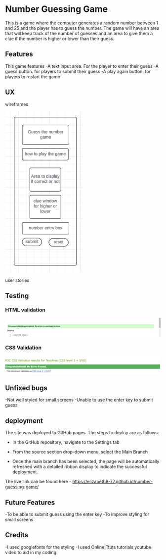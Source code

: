 # Number Guessing Game
This is a game where the computer generates a random number between 1 and 25 and the player has to guess the number. The game will have an area that will keep track of the number of guesses and an area to give them a clue if the number is higher or lower than their guess.

## Features
This game features
-A text input area. For the player to enter their guess
-A guess button. for players to submit their guess
-A play again button. for players to restart the game



## UX

wireframes

![Wireframe 1](https://github.com/Elizabeth9-77/number-guessing-game/blob/main/readme/wireframe.png)


user stories

## Testing

### HTML validation

![HTML validation results](https://github.com/Elizabeth9-77/number-guessing-game/blob/main/readme/image.png)

### CSS Validation

![CSS Validation resutls](https://github.com/Elizabeth9-77/number-guessing-game/blob/main/readme/image%20copy.png)

## Unfixed bugs
-Not well styled for small screens
-Unable to use the enter key to submit guess

## deployment
The site was deployed to GitHub pages. The steps to deploy are as follows:

- In the GitHub repository, navigate to the Settings tab

- From the source section drop-down menu, select the Main Branch

- Once the main branch has been selected, the page will be automatically refreshed with a detailed ribbon display to indicate the successful deployment.


The live link can be found here - https://elizabeth9-77.github.io/number-guessing-game/


## Future Features
-To be able to submit guess using the enter key
-To improve styling for small screens


## Credits
-I used googlefonts for the styling
-I used Online|Ttuts tutorials youtube video to aid in my coding




